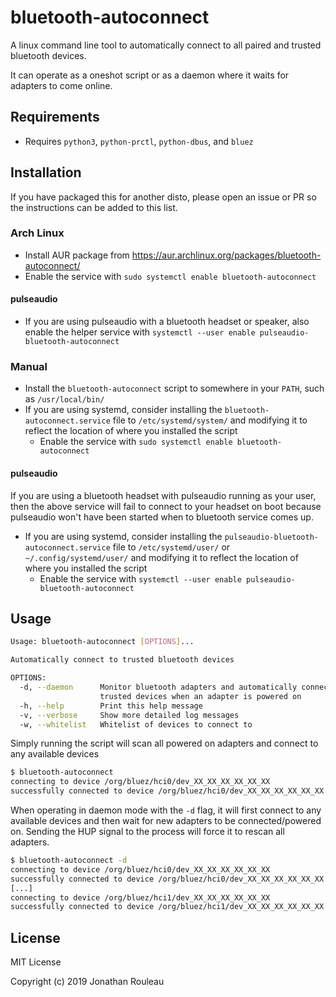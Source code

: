# bluetooth-autoconnect

A linux command line tool to automatically connect to all paired and trusted bluetooth devices.

It can operate as a oneshot script or as a daemon where it waits for adapters to come online.

## Requirements

* Requires `python3`, `python-prctl`, `python-dbus`, and `bluez`

## Installation

If you have packaged this for another disto, please open an issue or PR so the instructions can be added to this list.

### Arch Linux

* Install AUR package from https://aur.archlinux.org/packages/bluetooth-autoconnect/
* Enable the service with `sudo systemctl enable bluetooth-autoconnect`

#### pulseaudio
* If you are using pulseaudio with a bluetooth headset or speaker, also enable the helper service with `systemctl --user enable pulseaudio-bluetooth-autoconnect`

### Manual

* Install the `bluetooth-autoconnect` script to somewhere in your `PATH`, such as `/usr/local/bin/`
* If you are using systemd, consider installing the `bluetooth-autoconnect.service` file to `/etc/systemd/system/` and modifying it to reflect the location of where you installed the script
  - Enable the service with `sudo systemctl enable bluetooth-autoconnect`

#### pulseaudio

If you are using a bluetooth headset with pulseaudio running as your user, then the above service will fail to connect to your headset on boot because pulseaudio won't have been started when to bluetooth service comes up.

* If you are using systemd, consider installing the `pulseaudio-bluetooth-autoconnect.service` file to `/etc/systemd/user/` or `~/.config/systemd/user/` and modifying it to reflect the location of where you installed the script
  - Enable the service with `systemctl --user enable pulseaudio-bluetooth-autoconnect`

## Usage

```sh
Usage: bluetooth-autoconnect [OPTIONS]...

Automatically connect to trusted bluetooth devices

OPTIONS:
  -d, --daemon      Monitor bluetooth adapters and automatically connect to
                    trusted devices when an adapter is powered on
  -h, --help        Print this help message
  -v, --verbose     Show more detailed log messages
  -w, --whitelist   Whitelist of devices to connect to
```

Simply running the script will scan all powered on adapters and connect to any available devices
```sh
$ bluetooth-autoconnect
connecting to device /org/bluez/hci0/dev_XX_XX_XX_XX_XX_XX
successfully connected to device /org/bluez/hci0/dev_XX_XX_XX_XX_XX_XX
```

When operating in daemon mode with the `-d` flag, it will first connect to any available devices and then wait for new adapters to be connected/powered on. Sending the HUP signal to the process will force it to rescan all adapters.
```sh
$ bluetooth-autoconnect -d
connecting to device /org/bluez/hci0/dev_XX_XX_XX_XX_XX_XX
successfully connected to device /org/bluez/hci0/dev_XX_XX_XX_XX_XX_XX
[...]
connecting to device /org/bluez/hci1/dev_XX_XX_XX_XX_XX_XX
successfully connected to device /org/bluez/hci1/dev_XX_XX_XX_XX_XX_XX
```

## License

MIT License

Copyright (c) 2019 Jonathan Rouleau
